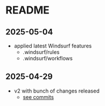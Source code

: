 # README

## 2025-05-04

- applied latest Windsurf features
  - .windsurf/rules
  - .windsurf/workflows


## 2025-04-29

- v2 with bunch of changes released
  - [see commits](https://github.com/webmanufaktur/pwai/commits/master/)